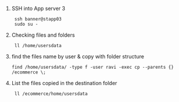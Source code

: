 1. SSH into App server 3

        ssh banner@stapp03
        sudo su -

2. Checking files and folders

        ll /home/usersdata


3.  find the files name by user & copy with folder structure 

        find /home/usersdata/ -type f -user ravi -exec cp --parents {} /ecommerce \;


4. List the files copied in the destination folder 

        ll /ecommerce/home/usersdata